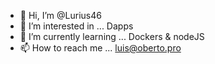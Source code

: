 - 👋 Hi, I’m @Lurius46
- 👀 I’m interested in ... Dapps
- 🌱 I’m currently learning ... Dockers & nodeJS
- 📫 How to reach me ... luis@oberto.pro

<!---
Lurius46/Lurius46 is a ✨ special ✨ repository because its `README.md` (this file) appears on your GitHub profile.
You can click the Preview link to take a look at your changes.
--->

